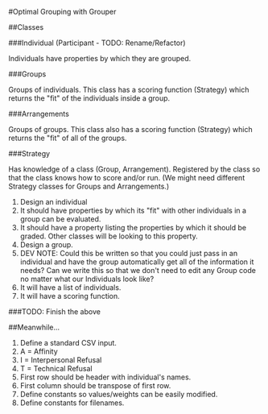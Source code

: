 #Optimal Grouping with Grouper

##Classes

###Individual (Participant - TODO: Rename/Refactor)

Individuals have properties by which they are grouped.

###Groups

Groups of individuals. This class has a scoring function (Strategy) which returns the "fit" of the individuals inside a group.

###Arrangements

Groups of groups. This class also has a scoring function (Strategy) which returns the "fit" of all of the groups.

###Strategy

Has knowledge of a class (Group, Arrangement). Registered by the class so that the class knows how to score and/or run. (We might need different Strategy classes for Groups and Arrangements.)

1. Design an individual
  1. It should have properties by which its "fit" with other individuals in a group can be evaluated.
  1. It should have a property listing the properties by which it should be graded. Other classes will be looking to this property.
1. Design a group.
  1. DEV NOTE: Could this be written so that you could just pass in an individual and have the group automatically get all of the information it needs? Can we write this so that we don't need to edit any Group code no matter what our Individuals look like?
  1. It will have a list of individuals.
  1. It will have a scoring function.

###TODO: Finish the above

##Meanwhile...

1. Define a standard CSV input.
  1. A = Affinity
  1. I = Interpersonal Refusal
  1. T = Technical Refusal
  1. First row should be header with individual's names.
  1. First column should be transpose of first row.
1. Define constants so values/weights can be easily modified.
1. Define constants for filenames.